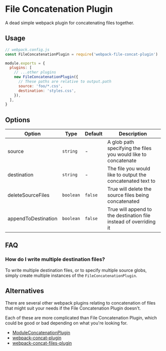 # File Concatenation Plugin

A dead simple webpack plugin for concatenating files together.

## Usage

```js
// webpack.config.js
const FileConcatenationPlugin = require('webpack-file-concat-plugin')

module.exports = {
  plugins: [
    // ...other plugins
    new FileConcatenationPlugin({
      // These paths are relative to output.path
      source: 'foo/*.css',
      destination: 'styles.css',
    }),
  ],
}
```

## Options

| Option              | Type      | Default | Description                                                       |
| ------------------- | --------- | ------- | ----------------------------------------------------------------- |
| source              | `string`  | -       | A glob path specifying the files you would like to concatenate    |
| destination         | `string`  | -       | The file you would like to output the concatenated text to        |
| deleteSourceFiles   | `boolean` | `false` | True will delete the source files being concatenated              |
| appendToDestination | `boolean` | `false` | True will append to the destination file instead of overriding it |

## FAQ

### How do I write multiple destination files?

To write multiple destination files, or to specify multiple source globs, simply create multiple instances of the `FileConcatenationPlugin`.

## Alternatives

There are several other webpack plugins relating to concatenation of files that might suit your needs if the File Concatenation Plugin doesn't.

Each of these are more complicated than File Concatenation Plugin, which could be good or bad depending on what you're looking for.

- [ModuleConcatenationPlugin](https://webpack.js.org/plugins/module-concatenation-plugin)
- [webpack-concat-plugin](https://www.npmjs.com/package/webpack-concat-plugin)
- [webpack-concat-files-plugin](https://www.npmjs.com/package/webpack-concat-files-plugin)
